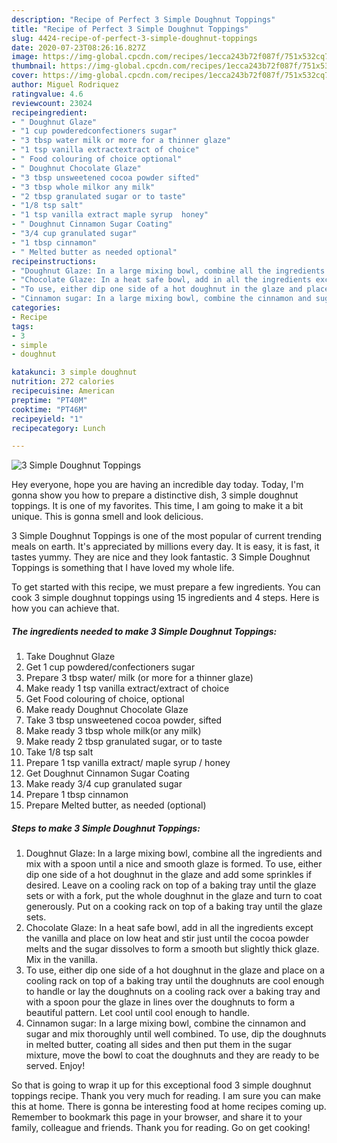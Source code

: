 ```yaml
---
description: "Recipe of Perfect 3 Simple Doughnut Toppings"
title: "Recipe of Perfect 3 Simple Doughnut Toppings"
slug: 4424-recipe-of-perfect-3-simple-doughnut-toppings
date: 2020-07-23T08:26:16.827Z
image: https://img-global.cpcdn.com/recipes/1ecca243b72f087f/751x532cq70/3-simple-doughnut-toppings-recipe-main-photo.jpg
thumbnail: https://img-global.cpcdn.com/recipes/1ecca243b72f087f/751x532cq70/3-simple-doughnut-toppings-recipe-main-photo.jpg
cover: https://img-global.cpcdn.com/recipes/1ecca243b72f087f/751x532cq70/3-simple-doughnut-toppings-recipe-main-photo.jpg
author: Miguel Rodriquez
ratingvalue: 4.6
reviewcount: 23024
recipeingredient:
- " Doughnut Glaze"
- "1 cup powderedconfectioners sugar"
- "3 tbsp water milk or more for a thinner glaze"
- "1 tsp vanilla extractextract of choice"
- " Food colouring of choice optional"
- " Doughnut Chocolate Glaze"
- "3 tbsp unsweetened cocoa powder sifted"
- "3 tbsp whole milkor any milk"
- "2 tbsp granulated sugar or to taste"
- "1/8 tsp salt"
- "1 tsp vanilla extract maple syrup  honey"
- " Doughnut Cinnamon Sugar Coating"
- "3/4 cup granulated sugar"
- "1 tbsp cinnamon"
- " Melted butter as needed optional"
recipeinstructions:
- "Doughnut Glaze: In a large mixing bowl, combine all the ingredients and mix with a spoon until a nice and smooth glaze is formed. To use, either dip one side of a hot doughnut in the glaze and add some sprinkles if desired. Leave on a cooling rack on top of a baking tray until the glaze sets or with a fork, put the whole doughnut in the glaze and turn to coat generously. Put on a cooking rack on top of a baking tray until the glaze sets."
- "Chocolate Glaze: In a heat safe bowl, add in all the ingredients except the vanilla and place on low heat and stir just until the cocoa powder melts and the sugar dissolves to form a smooth but slightly thick glaze. Mix in the vanilla."
- "To use, either dip one side of a hot doughnut in the glaze and place on a cooling rack on top of a baking tray until the doughnuts are cool enough to handle or lay the doughnuts on a cooling rack over a baking tray and with a spoon pour the glaze in lines over the doughnuts to form a beautiful pattern. Let cool until cool enough to handle."
- "Cinnamon sugar: In a large mixing bowl, combine the cinnamon and sugar and mix thoroughly until well combined. To use, dip the doughnuts in melted butter, coating all sides and then put them in the sugar mixture, move the bowl to coat the doughnuts and they are ready to be served. Enjoy!"
categories:
- Recipe
tags:
- 3
- simple
- doughnut

katakunci: 3 simple doughnut 
nutrition: 272 calories
recipecuisine: American
preptime: "PT40M"
cooktime: "PT46M"
recipeyield: "1"
recipecategory: Lunch

---
```



![3 Simple Doughnut Toppings](https://img-global.cpcdn.com/recipes/1ecca243b72f087f/751x532cq70/3-simple-doughnut-toppings-recipe-main-photo.jpg)

Hey everyone, hope you are having an incredible day today. Today, I'm gonna show you how to prepare a distinctive dish, 3 simple doughnut toppings. It is one of my favorites. This time, I am going to make it a bit unique. This is gonna smell and look delicious.



3 Simple Doughnut Toppings is one of the most popular of current trending meals on earth. It's appreciated by millions every day. It is easy, it is fast, it tastes yummy. They are nice and they look fantastic. 3 Simple Doughnut Toppings is something that I have loved my whole life.


To get started with this recipe, we must prepare a few ingredients. You can cook 3 simple doughnut toppings using 15 ingredients and 4 steps. Here is how you can achieve that.

<!--inarticleads1-->

##### The ingredients needed to make 3 Simple Doughnut Toppings:

1. Take  Doughnut Glaze
1. Get 1 cup powdered/confectioners sugar
1. Prepare 3 tbsp water/ milk (or more for a thinner glaze)
1. Make ready 1 tsp vanilla extract/extract of choice
1. Get  Food colouring of choice, optional
1. Make ready  Doughnut Chocolate Glaze
1. Take 3 tbsp unsweetened cocoa powder, sifted
1. Make ready 3 tbsp whole milk(or any milk)
1. Make ready 2 tbsp granulated sugar, or to taste
1. Take 1/8 tsp salt
1. Prepare 1 tsp vanilla extract/ maple syrup / honey
1. Get  Doughnut Cinnamon Sugar Coating
1. Make ready 3/4 cup granulated sugar
1. Prepare 1 tbsp cinnamon
1. Prepare  Melted butter, as needed (optional)




<!--inarticleads2-->

##### Steps to make 3 Simple Doughnut Toppings:

1. Doughnut Glaze: In a large mixing bowl, combine all the ingredients and mix with a spoon until a nice and smooth glaze is formed. To use, either dip one side of a hot doughnut in the glaze and add some sprinkles if desired. Leave on a cooling rack on top of a baking tray until the glaze sets or with a fork, put the whole doughnut in the glaze and turn to coat generously. Put on a cooking rack on top of a baking tray until the glaze sets.
1. Chocolate Glaze: In a heat safe bowl, add in all the ingredients except the vanilla and place on low heat and stir just until the cocoa powder melts and the sugar dissolves to form a smooth but slightly thick glaze. Mix in the vanilla.
1. To use, either dip one side of a hot doughnut in the glaze and place on a cooling rack on top of a baking tray until the doughnuts are cool enough to handle or lay the doughnuts on a cooling rack over a baking tray and with a spoon pour the glaze in lines over the doughnuts to form a beautiful pattern. Let cool until cool enough to handle.
1. Cinnamon sugar: In a large mixing bowl, combine the cinnamon and sugar and mix thoroughly until well combined. To use, dip the doughnuts in melted butter, coating all sides and then put them in the sugar mixture, move the bowl to coat the doughnuts and they are ready to be served. Enjoy!




So that is going to wrap it up for this exceptional food 3 simple doughnut toppings recipe. Thank you very much for reading. I am sure you can make this at home. There is gonna be interesting food at home recipes coming up. Remember to bookmark this page in your browser, and share it to your family, colleague and friends. Thank you for reading. Go on get cooking!
